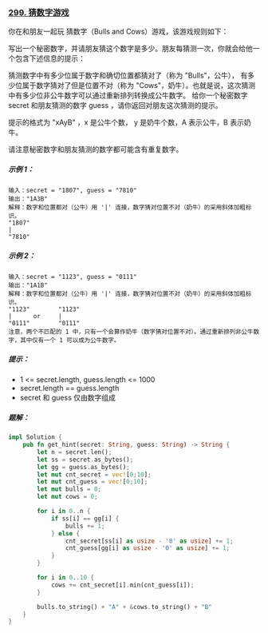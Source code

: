 ### [299. 猜数字游戏](https://leetcode.cn/problems/bulls-and-cows/)
你在和朋友一起玩 猜数字（Bulls and Cows）游戏，该游戏规则如下：

写出一个秘密数字，并请朋友猜这个数字是多少。朋友每猜测一次，你就会给他一个包含下述信息的提示：

猜测数字中有多少位属于数字和确切位置都猜对了（称为 "Bulls"，公牛），
有多少位属于数字猜对了但是位置不对（称为 "Cows"，奶牛）。也就是说，这次猜测中有多少位非公牛数字可以通过重新排列转换成公牛数字。
给你一个秘密数字 secret 和朋友猜测的数字 guess ，请你返回对朋友这次猜测的提示。

提示的格式为 "xAyB" ，x 是公牛个数， y 是奶牛个数，A 表示公牛，B 表示奶牛。

请注意秘密数字和朋友猜测的数字都可能含有重复数字。



##### 示例 1：
```
输入：secret = "1807", guess = "7810"
输出："1A3B"
解释：数字和位置都对（公牛）用 '|' 连接，数字猜对位置不对（奶牛）的采用斜体加粗标识。
"1807"
|
"7810"
```

##### 示例 2：
```
输入：secret = "1123", guess = "0111"
输出："1A1B"
解释：数字和位置都对（公牛）用 '|' 连接，数字猜对位置不对（奶牛）的采用斜体加粗标识。
"1123"        "1123"
|      or     |
"0111"        "0111"
注意，两个不匹配的 1 中，只有一个会算作奶牛（数字猜对位置不对）。通过重新排列非公牛数字，其中仅有一个 1 可以成为公牛数字。
```

##### 提示：
- 1 <= secret.length, guess.length <= 1000
- secret.length == guess.length
- secret 和 guess 仅由数字组成

##### 题解：
```rust
impl Solution {
    pub fn get_hint(secret: String, guess: String) -> String {
        let n = secret.len();
        let ss = secret.as_bytes();
        let gg = guess.as_bytes();
        let mut cnt_secret = vec![0;10];
        let mut cnt_guess = vec![0;10];
        let mut bulls = 0;
        let mut cows = 0;

        for i in 0..n {
            if ss[i] == gg[i] {
                bulls += 1;
            } else {
                cnt_secret[ss[i] as usize - '0' as usize] += 1;
                cnt_guess[gg[i] as usize - '0' as usize] += 1;
            }
        }

        for i in 0..10 {
            cows += cnt_secret[i].min(cnt_guess[i]);
        }

        bulls.to_string() + "A" + &cows.to_string() + "B"
    }
}
```

